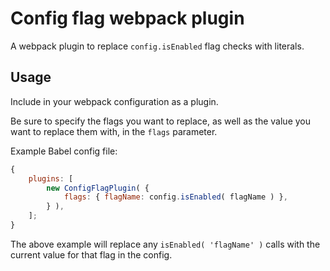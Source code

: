 # Config flag webpack plugin

A webpack plugin to replace `config.isEnabled` flag checks with literals.

## Usage

Include in your webpack configuration as a plugin.

Be sure to specify the flags you want to replace, as well as the value you want
to replace them with, in the `flags` parameter.

Example Babel config file:

```js
{
	plugins: [
		new ConfigFlagPlugin( {
			flags: { flagName: config.isEnabled( flagName ) },
		} ),
	];
}
```

The above example will replace any `isEnabled( 'flagName' )` calls with the
current value for that flag in the config.

